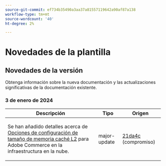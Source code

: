 ```yaml
---
source-git-commit: ef734b35490a3aa37a81557119642a90af87a138
workflow-type: tm+mt
source-wordcount: '40'
ht-degree: 2%

---
```

# Novedades de la plantilla

## Novedades de la versión

Obtenga información sobre la nueva documentación y las actualizaciones significativas de la documentación existente.

### 3 de enero de 2024

<table style="table-layout:auto;">
  <thead>
    <tr>
      <th>Descripción</th>
      <th>Tipo</th>
      <th>Origen</th>
    </tr>
  </thead>
  <tbody>
    <tr>
      <td><p>Se han añadido detalles acerca de <a href="https://experienceleague.adobe.com/docs/commerce-operations/implementation-playbook/best-practices/planning/redis-service-configuration.html">Opciones de configuración de tamaño de memoria caché L2</a> para Adobe Commerce en la infraestructura en la nube.</p>
</td>
      <td>major-update</td>
      <td><a href="https://github.com/AdobeDocs/commerce-operations.en/commit/21da4c22744dbb3b27b0dbe184b946788748a52e">21da4c</a> (compromiso)</td>
    </tr>
  </tbody>
</table><!-- date_group --><!-- month_group --><!-- year_group -->
